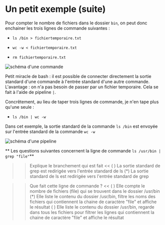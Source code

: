 # Un petit exemple (suite)

Pour compter le nombre de fichiers dans le dossier `bin`, on peut donc enchainer les trois lignes de commande suivantes :

* `ls /bin > fichiertemporaire.txt`

* `wc -w < fichiertemporaire.txt`

* `rm fichiertemporaire.txt`

<img src="./assets/enchainement.png" alt="schéma d'une commande"/>

Petit miracle de bash : il est possible de connecter directement la sortie standard d'une commande à l'entrée standard d'une autre commande.
L'avantage : on n'a pas besoin de passer par un fichier temporaire.
Cela se fait à l'aide de pipeline `|`.

Concrêtement, au lieu de taper trois lignes de commande, je n'en tape plus qu'une seule :

* `ls /bin | wc -w`

Dans cet exemple, la sortie standard de la commande `ls /bin` est envoyée sur l'entrée standard de la commande `wc -w`

<img src="./assets/pipe1.png" alt="schéma d'une pipeline"/>

** Les questions suivantes concernent la ligne de commande `ls /usr/bin | grep "file"`**

>> Explique le branchement qui est fait <<
( ) La sortie standard de grep est redirigée vers l'entrée standard de ls
(*) La sortie standard de ls est redirigée vers l'entrée standard de grep


>> Que fait cette ligne de commande ? <<
( ) Elle compte le nombre de fichiers (file) qui se trouvent dans le dossier /usr/bin
(*) Elle liste le contenu du dossier /usr/bin, filtre les noms des fichiers qui contiennent la chaine de caractère "file" et affiche le résultat
( ) Elle liste le contenu du dossier /usr/bin, regarde dans tous les fichiers pour filtrer les lignes qui contiennent la chaine de caractère "file" et affiche le résultat

